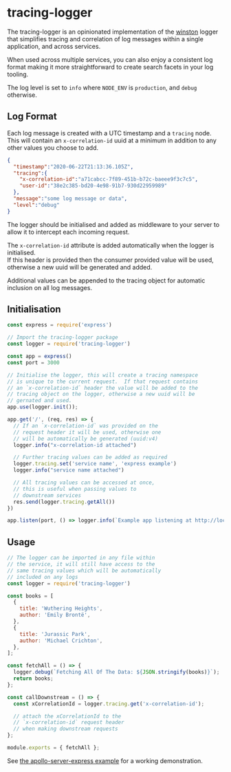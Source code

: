 # tracing-logger

The tracing-logger is an opinionated implementation of the [winston](https://www.npmjs.com/package/winston) logger that simplifies tracing and correlation of log messages within a single application, and across services.

When used across multiple services, you can also enjoy a consistent log format making it more straightforward to create search facets in your log tooling.

The log level is set to `info` where `NODE_ENV` is `production`, and `debug` otherwise.

## Log Format
Each log message is created with a UTC timestamp and a `tracing` node.
This will contain an `x-correlation-id` uuid at a minimum in addition to any other values you choose to add.
```json
{
  "timestamp":"2020-06-22T21:13:36.105Z",
  "tracing":{
    "x-correlation-id":"a71cabcc-7f89-451b-b72c-baeee9f3c7c5",
    "user-id":"38e2c385-bd20-4e98-91b7-930d22959989"
  },
  "message":"some log message or data",
  "level":"debug"
}
```

The logger should be initialised and added as middleware to your server to allow it to intercept each incoming request.

The `x-correlation-id` attribute is added automatically when the logger is initialised.  
If this header is provided then the consumer provided value will be used, otherwise a new uuid will be generated and added.

Additional values can be appended to the tracing object for automatic inclusion on all log messages.

## Initialisation
```js
const express = require('express')

// Import the tracing-logger package
const logger = require('tracing-logger')

const app = express()
const port = 3000

// Initialise the logger, this will create a tracing namespace
// is unique to the current request.  If that request contains
// an `x-correlation-id` header the value will be added to the
// tracing object on the logger, otherwise a new uuid will be
// gernated and used.
app.use(logger.init());

app.get('/', (req, res) => {
  // If an `x-correlation-id` was provided on the
  // request header it will be used, otherwise one
  // will be automatically be generated (uuid:v4)
  logger.info("x-correlation-id attached")

  // Further tracing values can be added as required
  logger.tracing.set('service name', 'express example')
  logger.info("service name attached")

  // All tracing values can be accessed at once,
  // this is useful when passing values to
  // downstream services
  res.send(logger.tracing.getAll())
})

app.listen(port, () => logger.info(`Example app listening at http://localhost:${port}`))
```

## Usage
```js
// The logger can be imported in any file within
// the service, it will still have access to the
// same tracing values which will be automatically
// included on any logs
const logger = require('tracing-logger')

const books = [
  {
    title: 'Wuthering Heights',
    author: 'Emily Brontë',
  },
  {
    title: 'Jurassic Park',
    author: 'Michael Crichton',
  },
];

const fetchAll = () => {
  logger.debug(`Fetching All Of The Data: ${JSON.stringify(books)}`);
  return books;
};

const callDownstream = () => {
  const xCorrelationId = logger.tracing.get('x-correlation-id');

  // attach the xCorrelationId to the
  // `x-correlation-id` request header
  // when making downstream requests
};

module.exports = { fetchAll };
```

See [the apollo-server-express example](./examples/apollo-server-express) for a working demonstration.
